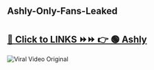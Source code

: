 
 ## Ashly-Only-Fans-Leaked

# <h2><a href="https://clipsfans.com/Ashly&ref=git">🔗 Click to LINKS ⏩⏩ 👉 🟢 Ashly </a></h2>

<a href="https://clipsfans.com/Ashly&ref=git" rel="nofollow" data-target="animated-image.originalLink"><img src="https://i.ibb.co.com/xMMVF88/686577567.gif" alt="Viral Video Original" style="max-width: 100%; display: inline-block;" data-target="animated-image.originalImage"></a>
